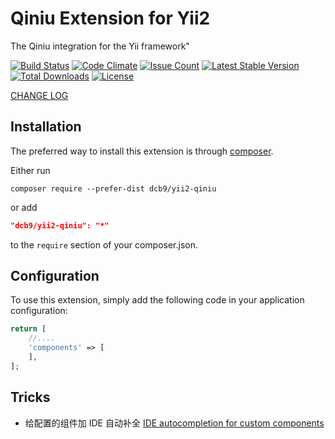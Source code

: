Qiniu Extension for Yii2
=================

The Qiniu integration for the Yii framework"

[![Build Status](https://travis-ci.org/dcb9/yii2-qiniu.svg)](https://travis-ci.org/dcb9/yii2-qiniu)
[![Code Climate](https://codeclimate.com/github/dcb9/yii2-qiniu/badges/gpa.svg)](https://codeclimate.com/github/dcb9/yii2-qiniu)
[![Issue Count](https://codeclimate.com/github/dcb9/yii2-qiniu/badges/issue_count.svg)](https://codeclimate.com/github/dcb9/yii2-qiniu)
[![Latest Stable Version](https://poser.pugx.org/dcb9/yii2-qiniu/version)](https://packagist.org/packages/dcb9/yii2-qiniu)
[![Total Downloads](https://poser.pugx.org/dcb9/yii2-qiniu/downloads)](https://packagist.org/packages/dcb9/yii2-qiniu)
[![License](https://poser.pugx.org/dcb9/yii2-qiniu/license)](https://packagist.org/packages/dcb9/yii2-qiniu)

[CHANGE LOG](CHANGELOG.md)

Installation
--------------------

The preferred way to install this extension is through [composer](http://getcomposer.org/download/).

Either run

```
composer require --prefer-dist dcb9/yii2-qiniu
```

or add

```json
"dcb9/yii2-qiniu": "*"
```

to the `require` section of your composer.json.


Configuration
--------------------

To use this extension, simply add the following code in your application configuration:

```php
return [
    //....
    'components' => [
    ],
];
```

Tricks
--------------------

* 给配置的组件加 IDE 自动补全 [IDE autocompletion for custom components](https://github.com/samdark/yii2-cookbook/blob/master/book/ide-autocompletion.md)
